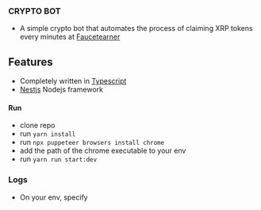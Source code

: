 ### CRYPTO BOT
- A simple crypto bot that automates the process of claiming XRP tokens every minutes at [Faucetearner](https://faucetearner.org/)

## Features
- Completely written in [Typescript](https://typescriptlang.org/)
- [Nestjs](https://docs.nestjs.com/) Nodejs framework

#### Run
- clone repo
- run `yarn install`
- run `npx puppeteer browsers install chrome`
- add the path of the chrome executable to your env
- run `yarn run start:dev`

### Logs
- On your env, specify


